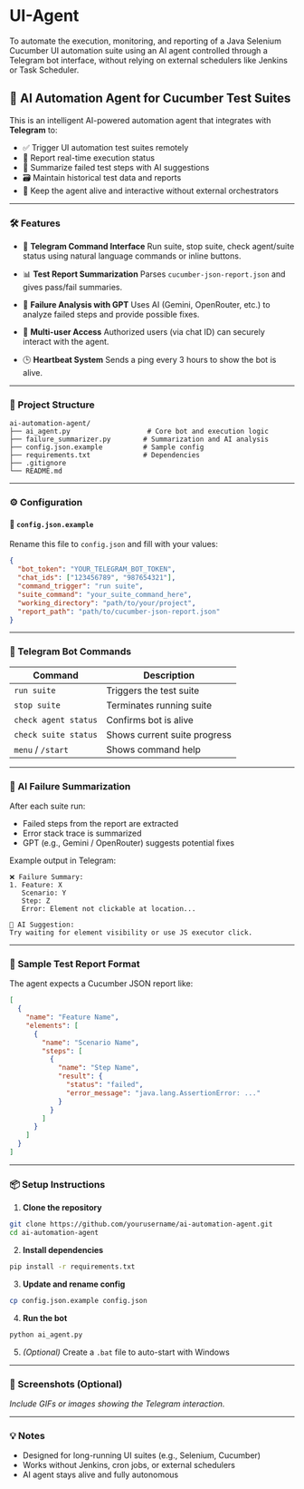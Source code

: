 # UI-Agent
To automate the execution, monitoring, and reporting of a Java Selenium Cucumber UI automation suite using an AI agent controlled through a Telegram bot interface, without relying on external schedulers like Jenkins or Task Scheduler.


## 🤖 AI Automation Agent for Cucumber Test Suites

This is an intelligent AI-powered automation agent that integrates with **Telegram** to:

* ✅ Trigger UI automation test suites remotely
* 📩 Report real-time execution status
* 🧠 Summarize failed test steps with AI suggestions
* 🗃️ Maintain historical test data and reports
* 🔁 Keep the agent alive and interactive without external orchestrators

---

### 🛠 Features

* 🔘 **Telegram Command Interface**
  Run suite, stop suite, check agent/suite status using natural language commands or inline buttons.

* 📊 **Test Report Summarization**
  Parses `cucumber-json-report.json` and gives pass/fail summaries.

* 🧠 **Failure Analysis with GPT**
  Uses AI (Gemini, OpenRouter, etc.) to analyze failed steps and provide possible fixes.

* 📍 **Multi-user Access**
  Authorized users (via chat ID) can securely interact with the agent.

* 🕒 **Heartbeat System**
  Sends a ping every 3 hours to show the bot is alive.

---

### 📁 Project Structure

```
ai-automation-agent/
├── ai_agent.py                   # Core bot and execution logic
├── failure_summarizer.py        # Summarization and AI analysis
├── config.json.example          # Sample config
├── requirements.txt             # Dependencies
├── .gitignore
└── README.md
```

---

### ⚙️ Configuration

#### 🔐 `config.json.example`

Rename this file to `config.json` and fill with your values:

```json
{
  "bot_token": "YOUR_TELEGRAM_BOT_TOKEN",
  "chat_ids": ["123456789", "987654321"],
  "command_trigger": "run suite",
  "suite_command": "your_suite_command_here",
  "working_directory": "path/to/your/project",
  "report_path": "path/to/cucumber-json-report.json"
}
```

---

### 💬 Telegram Bot Commands

| Command              | Description                  |
| -------------------- | ---------------------------- |
| `run suite`          | Triggers the test suite      |
| `stop suite`         | Terminates running suite     |
| `check agent status` | Confirms bot is alive        |
| `check suite status` | Shows current suite progress |
| `menu` / `/start`    | Shows command help           |

---

### 🧠 AI Failure Summarization

After each suite run:

* Failed steps from the report are extracted
* Error stack trace is summarized
* GPT (e.g., Gemini / OpenRouter) suggests potential fixes

Example output in Telegram:

```
❌ Failure Summary:
1. Feature: X
   Scenario: Y
   Step: Z
   Error: Element not clickable at location...

🧠 AI Suggestion:
Try waiting for element visibility or use JS executor click.
```

---

### 🧪 Sample Test Report Format

The agent expects a Cucumber JSON report like:

```json
[
  {
    "name": "Feature Name",
    "elements": [
      {
        "name": "Scenario Name",
        "steps": [
          {
            "name": "Step Name",
            "result": {
              "status": "failed",
              "error_message": "java.lang.AssertionError: ..."
            }
          }
        ]
      }
    ]
  }
]
```

---

### 📦 Setup Instructions

1. **Clone the repository**

```bash
git clone https://github.com/yourusername/ai-automation-agent.git
cd ai-automation-agent
```

2. **Install dependencies**

```bash
pip install -r requirements.txt
```

3. **Update and rename config**

```bash
cp config.json.example config.json
```

4. **Run the bot**

```bash
python ai_agent.py
```

5. *(Optional)* Create a `.bat` file to auto-start with Windows

---

### 📸 Screenshots (Optional)

*Include GIFs or images showing the Telegram interaction.*

---

### 💡 Notes

* Designed for long-running UI suites (e.g., Selenium, Cucumber)
* Works without Jenkins, cron jobs, or external schedulers
* AI agent stays alive and fully autonomous


